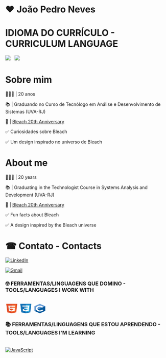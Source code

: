 # ❤️ João Pedro Neves

# IDIOMA DO CURRÍCULO - CURRICULUM LANGUAGE

<img src="https://camo.githubusercontent.com/8189b4f3b1213a1bccb4182fc4027648f0c1985dd2e918bdb16961c73b9c904f/68747470733a2f2f75706c6f61642e77696b696d656469612e6f72672f77696b6970656469612f636f6d6d6f6e732f7468756d622f302f30352f466c61675f6f665f4272617a696c2e7376672f3130303070782d466c61675f6f665f4272617a696c2e7376672e706e67" width="50px">ﾠ<img src="https://camo.githubusercontent.com/5c841956cc786abc0ef34fb107550e0351cbcb38c5b24d0e1812d0b7986f23c4/68747470733a2f2f696d672e6672656570696b2e636f6d2f7665746f7265732d6772617469732f66756e646f2d64652d62616e64656972612d616d65726963616e612d6772756e67652d64657369676e2d706c616e6f5f32332d323134393430333239332e6a7067" width="50px">

# Sobre mim
👩🏻‍🎓 | 20 anos

📚 | Graduando no Curso de Tecnólogo em Análise e Desenvolvimento de Sistemas (UVA-RJ)

🚀 | [Bleach 20th Anniversary](https://sr-john.github.io/anniversary-bleach/)  

✅ Curiosidades sobre Bleach 
    
✅ Um design inspirado no universo de Bleach  

    
# About me
👩🏻‍🎓 | 20 years

📚 | Graduating in the Technologist Course in Systems Analysis and Development (UVA-RJ)

🚀 | [Bleach 20th Anniversary](https://sr-john.github.io/anniversary-bleach/)

✅ Fun facts about Bleach

✅ A design inspired by the Bleach universe
# ☎ **Contato - Contacts**  
[![LinkedIn](https://img.shields.io/badge/LinkedIn-000?style=flat&logo=linkedin&logoColor=0A66C2)](www.linkedin.com/in/joão-pedro-neves-cantarela-023a172b0)

[![Gmail](https://camo.githubusercontent.com/e5cfad4cbb1e023463333923b069b81749d94e8ff5722f851c7bb01d65bb0e95/68747470733a2f2f696d672e736869656c64732e696f2f62616467652f476d61696c2d4431343833363f7374796c653d666f722d7468652d6261646765266c6f676f3d676d61696c266c6f676f436f6c6f723d7768697465)](mailto:jpneves.rj@gmail.com)  

<div align="left">
  <h3>🤓 FERRAMENTAS/LINGUAGENS QUE DOMINO  - TOOLS/LANGUAGES I WORK WITH</h3>
</div>
<div style="display: inline_block"><br>
  <img align="center" alt="HTML" height="30" width="40" src="https://github.com/devicons/devicon/blob/1119b9f84c0290e0f0b38982099a2bd027a48bf1/icons/html5/html5-original.svg" />
  <img align="center" alt="CSS" height="30" width="40" src="https://github.com/devicons/devicon/blob/1119b9f84c0290e0f0b38982099a2bd027a48bf1/icons/css3/css3-original.svg" />
  <img align="center" alt="C" height="30" width="40" src="https://github.com/devicons/devicon/blob/1119b9f84c0290e0f0b38982099a2bd027a48bf1/icons/c/c-original.svg" />
<div align="left">
  <h3>📚 FERRAMENTAS/LINGUAGENS QUE ESTOU APRENDENDO  - TOOLS/LANGUAGES I'M LEARNING</h3>
</div>
  <div style="display: inline_block"><br>
    <a href="https://www.typescriptlang.org/" style = "decoration: none">
  <img align="center" alt="JavaScript" height="30" width="40" src="https://static.vecteezy.com/system/resources/previews/027/127/463/non_2x/javascript-logo-javascript-icon-transparent-free-png.png" />
    </a>
</div>
